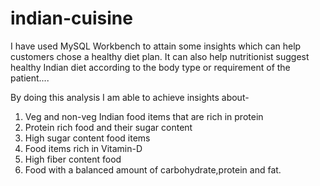 # indian-cuisine
I have used MySQL Workbench to attain some insights which can help customers chose a healthy diet plan. It can also help nutritionist suggest healthy Indian diet according to the body type or requirement of the patient....

By doing this analysis I am able to achieve insights about-
1) Veg and non-veg Indian food items that are rich in protein
2) Protein rich food and their sugar content
3) High sugar content food items
4) Food items rich in Vitamin-D
5) High fiber content food
6) Food with a balanced amount of carbohydrate,protein and fat.
